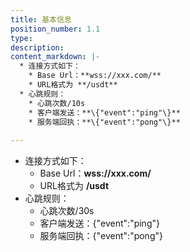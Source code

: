 ```yaml
---
title: 基本信息
position_number: 1.1
type:
description:
content_markdown: |-
  * 连接方式如下：
    * Base Url：**wss://xxx.com/**
    * URL格式为 **/usdt**
  * 心跳规则：
    * 心跳次数/10s
    * 客户端发送：**\{"event":"ping"\}**
    * 服务端回执：**\{"event":"pong"\}**
    
---
```


* 连接方式如下：
  * Base Url：**wss://xxx.com/**
  * URL格式为 **/usdt**
* 心跳规则：
  * 心跳次数/30s
  * 客户端发送：\{"event":"ping"\}
  * 服务端回执：\{"event":"pong"\}
